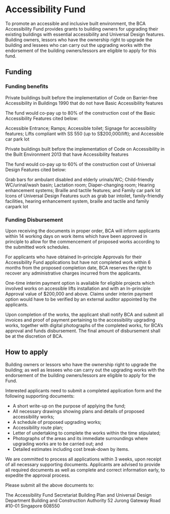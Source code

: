 # Accessibility Fund
To promote an accessible and inclusive built environment, the BCA Accessibility Fund provides grants to building owners for upgrading their existing buildings with essential accessibility and Universal Design features. Building owners, lessors who have the ownership right to upgrade the building and lessees who can carry out the upgrading works with the endorsement of the building owners/lessors are eligible to apply for this fund. 

## Funding
### Funding benefits 
Private buildings built before the implementation of Code on Barrier-free Accessibility in Buildings 1990 that do not have Basic Accessibility features

The fund would co-pay up to 80% of the construction cost of the Basic Accessibility Features cited below:

Accessible Entrance;
Ramps;
Accessible toilet;
Signage for accessibility features;
Lifts compliant with SS 550 (up to S$200,000/lift); and
Accessible car park lot

Private buildings built before the implementation of Code on Accessibility in the Built Environment 2013 that have Accessibility features

The fund would co-pay up to 60% of the construction cost of Universal Design Features cited below:

Grab bars for ambulant disabled and elderly urinals/WC;
Child-friendly WC/urinal/wash basin;
Lactation room;
Diaper-changing room;
Hearing enhancement systems;
Braille and tactile features; and
Family car park lot
Icons of Universal Design Features such as grab bar intoilet, family-friendly facilities, hearing enhancement system, braille and tactile and family carpark lot

### Funding Disbursement
Upon receiving the documents in proper order, BCA will inform applicants within 14 working days on work items which have been approved in principle to allow for the commencement of proposed works according to the submitted work schedules.

For applicants who have obtained In-principle Approvals for their Accessibility Fund applications but have not completed work within 6 months from the proposed completion date, BCA reserves the right to recover any administrative charges incurred from the applicants.

One-time interim payment option is available for eligible projects which involved works on accessible lifts installation and with an In-principle Approval value of $200,000 and above. Claims under interim payment option would have to be verified by an external auditor appointed by the applicants.

Upon completion of the works, the applicant shall notify BCA and submit all invoices and proof of payment pertaining to the accessibility upgrading works, together with digital photographs of the completed works, for BCA’s approval and funds disbursement. The final amount of disbursement shall be at the discretion of BCA.


## How to apply
Building owners or lessors who have the ownership right to upgrade the building; as well as lessees who can carry out the upgrading works with the endorsement of the building owners/lessors are eligible to apply for the Fund.

Interested applicants need to submit a completed application form and the following supporting documents:

- A short write-up on the purpose of applying the fund;
- All necessary drawings showing plans and details of proposed accessibility works;
- A schedule of proposed upgrading works;
- Accessibility route plan;
- Letter of undertaking to complete the works within the time stipulated;
- Photographs of the areas and its immediate surroundings where upgrading works are to be carried out; and
- Detailed estimates including cost break-down by items.

We are committed to process all applications within 3 weeks, upon receipt of all necessary supporting documents. Applicants are advised to provide all required documents as well as complete and correct information early, to expedite the approval process.

Please submit all the above documents to:

The Accessibility Fund Secretariat
Building Plan and Universal Design Department
Building and Construction Authority
52 Jurong Gateway Road
#10-01
 Singapore 608550